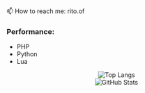 📫 How to reach me: rito.of
### Performance:
- PHP
- Python
- Lua
<div align="center">
  <img src="https://github-readme-stats.vercel.app/api/top-langs/?username=RitoOFF&layout=compact&theme=tokyonight" alt="Top Langs">
</div>
<div align="center">
  <img src="https://github-readme-stats.vercel.app/api?username=RitoOFF&show_icons=true&theme=tokyonight" alt="GitHub Stats">
</div>
